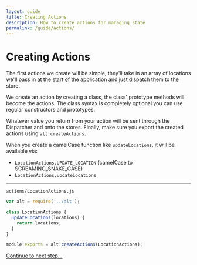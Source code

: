 ```yaml
---
layout: guide
title: Creating Actions
description: How to create actions for managing state
permalink: /guide/actions/
---
```


# Creating Actions

The first actions we create will be simple, they'll take in an array of locations we'll pass in at the start of the application and just dispatch them to the store.

We create an action by creating a class, the class' prototype methods will become the actions. The class syntax is completely optional you can use regular constructors and prototypes.

Whatever value you return from your action will be sent through the Dispatcher and onto the stores. Finally, make sure you export the created actions using `alt.createActions`.

When you create a camelCase function like `updateLocations`, it will be available via:
- `LocationActions.UPDATE_LOCATION` (camelCase to SCREAMING_SNAKE_CASE)
- `LocationActions.updateLocations`

---

`actions/LocationActions.js`

```js
var alt = require('../alt');

class LocationActions {
  updateLocations(locations) {
    return locations;
  }
}

module.exports = alt.createActions(LocationActions);
```

[Continue to next step...](store.md)
